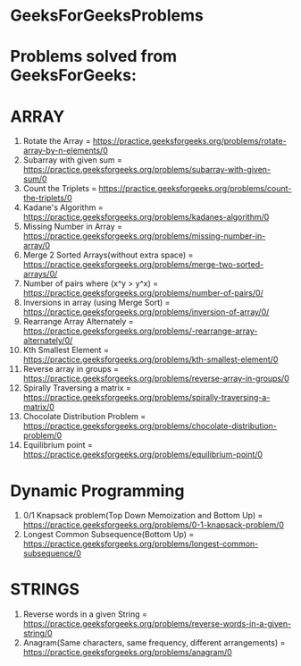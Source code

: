 # GeeksForGeeksProblems
Problems solved from GeeksForGeeks:
==========================================

ARRAY
==========================================
1. Rotate the Array = https://practice.geeksforgeeks.org/problems/rotate-array-by-n-elements/0
2. Subarray with given sum = https://practice.geeksforgeeks.org/problems/subarray-with-given-sum/0
3. Count the Triplets = https://practice.geeksforgeeks.org/problems/count-the-triplets/0
4. Kadane's Algorithm = https://practice.geeksforgeeks.org/problems/kadanes-algorithm/0
5. Missing Number in Array = https://practice.geeksforgeeks.org/problems/missing-number-in-array/0
6. Merge 2 Sorted Arrays(without extra space) = https://practice.geeksforgeeks.org/problems/merge-two-sorted-arrays/0/
7. Number of pairs where (x^y > y^x) = https://practice.geeksforgeeks.org/problems/number-of-pairs/0/
8. Inversions in array (using Merge Sort) = https://practice.geeksforgeeks.org/problems/inversion-of-array/0/
9. Rearrange Array Alternately = https://practice.geeksforgeeks.org/problems/-rearrange-array-alternately/0/
10. Kth Smallest Element = https://practice.geeksforgeeks.org/problems/kth-smallest-element/0
11. Reverse array in groups = https://practice.geeksforgeeks.org/problems/reverse-array-in-groups/0
12. Spirally Traversing a matrix = https://practice.geeksforgeeks.org/problems/spirally-traversing-a-matrix/0
13. Chocolate Distribution Problem = https://practice.geeksforgeeks.org/problems/chocolate-distribution-problem/0
14. Equilibrium point = https://practice.geeksforgeeks.org/problems/equilibrium-point/0

Dynamic Programming
==========================================
1. 0/1 Knapsack problem(Top Down Memoization and Bottom Up) = https://practice.geeksforgeeks.org/problems/0-1-knapsack-problem/0
2. Longest Common Subsequence(Bottom Up) = https://practice.geeksforgeeks.org/problems/longest-common-subsequence/0


STRINGS
==========================================
1. Reverse words in a given String = https://practice.geeksforgeeks.org/problems/reverse-words-in-a-given-string/0
2. Anagram(Same characters, same frequency, different arrangements) = https://practice.geeksforgeeks.org/problems/anagram/0
